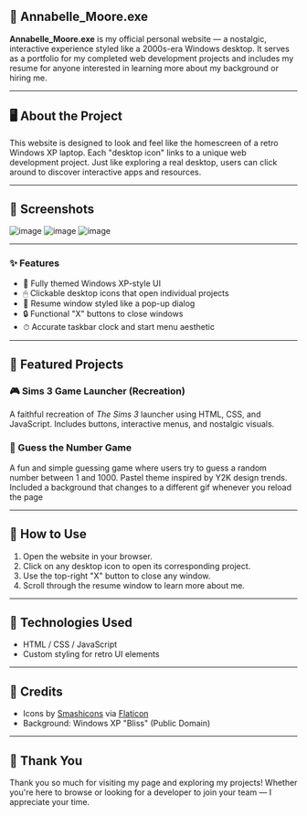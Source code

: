 ## 💾 Annabelle_Moore.exe

**Annabelle_Moore.exe** is my official personal website — a nostalgic, interactive experience styled like a 2000s-era Windows desktop. It serves as a portfolio for my completed web development projects and includes my resume for anyone interested in learning more about my background or hiring me.

---

## 🖥️ About the Project

This website is designed to look and feel like the homescreen of a retro Windows XP laptop. Each "desktop icon" links to a unique web development project. Just like exploring a real desktop, users can click around to discover interactive apps and resources.

---

## 📸 Screenshots
![image](https://github.com/user-attachments/assets/570a7c71-99ce-4a70-bd48-64c03d2c45b6)
![image](https://github.com/user-attachments/assets/4718a9b0-b577-44a1-b079-7c101e36f176)
![image](https://github.com/user-attachments/assets/8f6b6e0a-4c89-406c-bec0-95d34dec82e2)

---

### ✨ Features

- 🌿 Fully themed Windows XP-style UI
- 🖱 Clickable desktop icons that open individual projects
- 📄 Resume window styled like a pop-up dialog
- 🔒 Functional "X" buttons to close windows
- ⏱ Accurate taskbar clock and start menu aesthetic

---

## 🚀 Featured Projects

### 🎮 Sims 3 Game Launcher (Recreation)
A faithful recreation of *The Sims 3* launcher using HTML, CSS, and JavaScript. Includes buttons, interactive menus, and nostalgic visuals.

### 🔢 Guess the Number Game
A fun and simple guessing game where users try to guess a random number between 1 and 1000. Pastel theme inspired by Y2K design trends. Included a background that changes to a different gif whenever you reload the page

---

## 📁 How to Use

1. Open the website in your browser.
2. Click on any desktop icon to open its corresponding project.
3. Use the top-right "X" button to close any window.
4. Scroll through the resume window to learn more about me.

---

## 🧠 Technologies Used

- HTML / CSS / JavaScript
- Custom styling for retro UI elements

---

## 📎 Credits

- Icons by [Smashicons](https://www.flaticon.com/authors/smashicons) via [Flaticon](https://www.flaticon.com)
- Background: Windows XP "Bliss" (Public Domain)

---

## 🙏 Thank You

Thank you so much for visiting my page and exploring my projects! Whether you're here to browse or looking for a developer to join your team — I appreciate your time.


